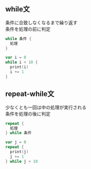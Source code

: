 ## while文
条件に合致しなくなるまで繰り返す<br>
条件を処理の前に判定
``` swift
while 条件 {
  処理
}

var i = 0
while i < 10 {
  print(i)
  i += 1
}
```

## repeat-while文
少なくとも一回は中の処理が実行される<br>
条件を処理の後に判定
``` swift
repeat {
  処理
} while 条件

var j = 0
repeat {
  print(j)
  j += 1
} while j < 10
```

